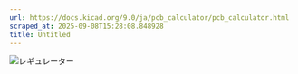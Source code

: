 ```yaml
---
url: https://docs.kicad.org/9.0/ja/pcb_calculator/pcb_calculator.html
scraped_at: 2025-09-08T15:28:08.848928
title: Untitled
---
```


![レギュレーター](images/ja/regulators.png)

